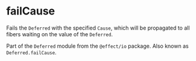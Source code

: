 # failCause

Fails the `Deferred` with the specified `Cause`, which will be propagated to
all fibers waiting on the value of the `Deferred`.

Part of the `Deferred` module from the `@effect/io` package. Also known as `Deferred.failCause`.
